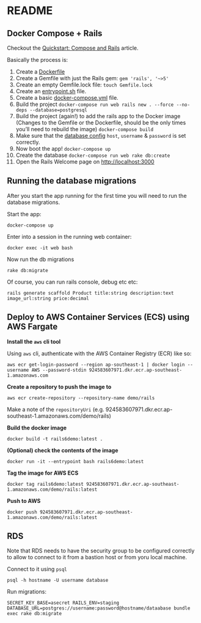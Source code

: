 # README

## Docker Compose + Rails

Checkout the [Quickstart: Compose and Rails](https://docs.docker.com/compose/rails/) article.

Basically the process is:

1. Create a [Dockerfile](./Dockerfile)
1. Create a Gemfile with just the Rails gem: `gem 'rails', '~>5'`
1. Create an empty Gemfile.lock file: `touch Gemfile.lock`
1. Create an [entrypoint.sh](./entrypoint.sh) file.
1. Create a basic [docker-compose.yml](./docker-compose.yml) file.
1. Build the project `docker-compose run web rails new . --force --no-deps --database=postgresql`
1. Build the project (again!) to add the rails app to the Docker image (Changes to the Gemfile or the Dockerfile, should be the only times you’ll need to rebuild the image) `docker-compose build`
1. Make sure that the [database config](./config/database.yml) `host`, `username` & `password` is set correctly.
1. Now boot the app! `docker-compose up`
1. Create the database `docker-compose run web rake db:create`
1. Open the Rails Welcome page on [http://localhost:3000](http://localhost:3000)

## Running the database migrations

After you start the app running for the first time you will need to run the database migrations.

Start the app:

```
docker-compose up
```

Enter into a session in the running web container:

```
docker exec -it web bash
```

Now run the db migrations

```
rake db:migrate
```

Of course, you can run rails console, debug etc etc:

```
rails generate scaffold Product title:string description:text image_url:string price:decimal
```

## Deploy to AWS Container Services (ECS) using AWS Fargate

**Install the `aws` cli tool**

Using `aws` cli, authenticate with the AWS Container Registry (ECR) like so:

```
aws ecr get-login-password --region ap-southeast-1 | docker login --username AWS --password-stdin 924583607971.dkr.ecr.ap-southeast-1.amazonaws.com
```

**Create a repository to push the image to**

```
aws ecr create-repository --repository-name demo/rails
```

Make a note of the `repositoryUri` (e.g. 924583607971.dkr.ecr.ap-southeast-1.amazonaws.com/demo/rails)

**Build the docker image**

```
docker build -t rails6demo:latest .
```

**(Optional) check the contents of the image**

```
docker run -it --entrypoint bash rails6demo:latest
```

**Tag the image for AWS ECS**

```
docker tag rails6demo:latest 924583607971.dkr.ecr.ap-southeast-1.amazonaws.com/demo/rails:latest
```

**Push to AWS**

```
docker push 924583607971.dkr.ecr.ap-southeast-1.amazonaws.com/demo/rails:latest
```

## RDS

Note that RDS needs to have the security group to be configured correctly to allow to connect to it from a bastion host or from yoru local machine.

Connect to it using `psql`

```
psql -h hostname -U username database
```

Run migrations:

```
SECRET_KEY_BASE=asecret RAILS_ENV=staging DATABASE_URL=postgres://username:password@hostname/dataabase bundle exec rake db:migrate
```